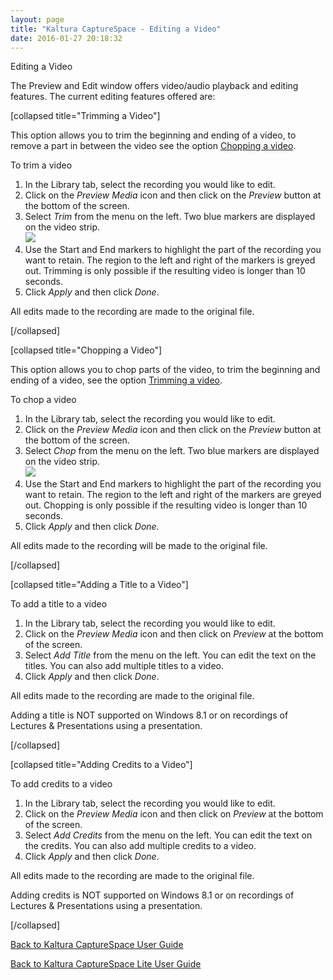 ```yaml
---
layout: page
title: "Kaltura CaptureSpace - Editing a Video"
date: 2016-01-27 20:18:32
---
```


<p class="mce-heading-2">
    <span>Editing a Video</span>
  </p>
  
  <p>
    <span>The Preview and Edit window offers video/audio playback and editing features. The current editing features offered are:</span>
  </p>
  
  <p>
    <span>[collapsed title="Trimming a Video"]</span>
  </p>
  
  <p>
    <span>This option allows you to trim the beginning and ending of a video, to remove a part in between the video see the option <a href="#Chop"><span>Chopping a video</span></a>.</span>
  </p>
  
  <p class="mce-procedure">
    <span>To trim a video</span>
  </p>
  
  <ol>
    <li>
      <span>In the Library tab, select the recording you would like to edit.</span>
    </li>
    <li>
      <span>Click on the <em>Preview Media</em> icon and then click on the <em>Preview</em> button at the bottom of the screen. </span>
    </li>
    <li>
      <span>Select <em>Trim</em> from the menu on the left. Two blue markers are displayed on the video strip. <br /><img src="{{site.url}}/assets/2140">
    </li>
    <li>
      <span>Use the Start and End markers to highlight the part of the recording you want to retain. The region to the left and right of the markers is greyed out. Trimming is only possible if the resulting video is longer than 10 seconds.</span>
    </li>
    <li>
      <span>Click <em>Apply</em> and then click <em>Done</em>.<br /></span>
    </li>
  </ol>
  
  <p>
    <span class="mce-note-graphic">All edits made to the recording are made to the original file.</span>
  </p>
  
  <p>
    <span>[/collapsed]</span>
  </p>
  
  <p>
    <span>[collapsed title="Chopping a Video"]</span>
  </p>
  
  <p>
    <span>This option allows you to chop parts of the video, to trim the beginning and ending of a video, see the option <a href="#Trim"><span>Trimming a video</span></a>.</span>
  </p>
  
  <p class="mce-procedure">
    <span>To chop a video</span>
  </p>
  
  <ol>
    <li>
      <span>In the Library tab, select the recording you would like to edit.</span>
    </li>
    <li>
      <span>Click on the <em>Preview Media</em> icon and then click on the <em>Preview</em> button at the bottom of the screen.</span>
    </li>
    <li>
      <span>Select <em>Chop</em> from the menu on the left. Two blue markers are displayed on the video strip.<br /><img src="{{site.url}}/assets/2141">
    </li>
    <li>
      <span>Use the Start and End markers to highlight the part of the recording you want to retain. The region to the left and right of the markers are greyed out. </span><span>Chopping is only possible if the resulting video is longer than 10 seconds.</span>
    </li>
    <li>
      <span>Click <em>Apply</em> and then click <em>Done.</em></span>
    </li>
  </ol>
  
  <p class="mce-note-graphic">
    <span>All edits made to the recording will be made to the original file.</span>
  </p>
  
  <p>
    <span>[/collapsed]</span>
  </p>
  
  <p>
    <span>[collapsed title="Adding a Title to a Video"]</span>
  </p>
  
  <p class="mce-procedure">
    <span>To add a title to a video </span>
  </p>
  
  <ol>
    <li>
      <span>In the Library tab, select the recording you would like to edit. </span>
    </li>
    <li>
      <span>Click on the <em>Preview Media</em> icon and then click on <em>Preview</em> at the bottom of the screen.</span>
    </li>
    <li>
      <span>Select <em>Add Title</em> from the menu on the left. You can edit the text on the titles. You can also add multiple titles to a video. </span>
    </li>
    <li>
      <span>Click <em>Apply</em> and then click <em>Done</em>.<br /></span>
    </li>
  </ol>
  
  <p>
    <span class="mce-note-graphic">All edits made to the recording are made to the original file.</span>
  </p>
  
  <p class="mce-note-graphic">
    <span>Adding a title is NOT supported on Windows 8.1 or on recordings of Lectures & Presentations using a presentation. </span>
  </p>
  
  <p>
    <span>[/collapsed]</span>
  </p>
  
  <p>
    <span>[collapsed title="Adding Credits to a Video"]</span>
  </p>
  
  <p class="mce-procedure">
    <span>To add credits to a video </span>
  </p>
  
  <ol>
    <li>
      <span>In the Library tab, select the recording you would like to edit.</span>
    </li>
    <li>
      <span>Click on the <em>Preview Media</em> icon and then click on <em>Preview</em> at the bottom of the screen.<br /></span>
    </li>
    <li>
      <span>Select <em>Add Credits</em> from the menu on the left. You can edit the text on the credits. You can also add multiple credits to a video.<br /></span>
    </li>
    <li>
      <span>Click <em>Apply</em> and then click <em>Done</em>.</span>
    </li>
  </ol>
  
  <p class="mce-note-graphic">
    <span>All edits made to the recording are made to the original file.</span>
  </p>
  
  <p class="mce-note-graphic">
    <span>Adding credits is NOT supported on Windows 8.1 or on recordings of Lectures & Presentations using a presentation.</span>
  </p>
  
  <p>
    <span>[/collapsed]</span>
  </p>
  
  <p>
    <a href="http://knowledge.kaltura.com/node/1649" target="_blank">Back to Kaltura CaptureSpace User Guide</a>
  </p>
  
  <p>
    <span><a href="http://knowledge.kaltura.com/node/1631" target="_blank">Back to Kaltura CaptureSpace Lite User Guide</a></span>
  </p>
  
  <p>
    <span> </span>
  </p>